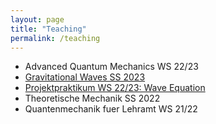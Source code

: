 ```yaml
---
layout: page
title: "Teaching"
permalink: /teaching
---
```

- Advanced Quantum Mechanics WS 22/23
- [Gravitational Waves SS 2023](/teaching/gwsose2023)
- [Projektpraktikum WS 22/23: Wave Equation](/teaching/ppwise2022)
- Theoretische Mechanik SS 2022
- Quantenmechanik fuer Lehramt WS 21/22
  
